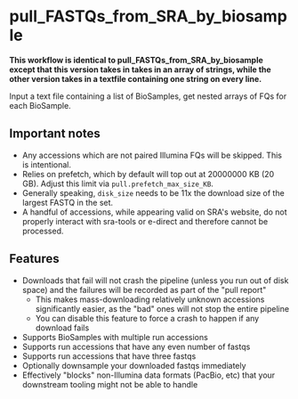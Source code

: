# pull_FASTQs_from_SRA_by_biosample
**This workflow is identical to pull_FASTQs_from_SRA_by_biosample except that this version takes in takes in an array of strings, while the other version takes in a textfile containing one string on every line.**

Input a text file containing a list of BioSamples, get nested arrays of FQs for each BioSample.

## Important notes
* Any accessions which are not paired Illumina FQs will be skipped. This is intentional.
* Relies on prefetch, which by default will top out at 20000000 KB (20 GB). Adjust this limit via `pull.prefetch_max_size_KB`.
* Generally speaking, `disk_size` needs to be 11x the download size of the largest FASTQ in the set.
* A handful of accessions, while appearing valid on SRA's website, do not properly interact with sra-tools or e-direct and therefore cannot be processed.

## Features
* Downloads that fail will not crash the pipeline (unless you run out of disk space) and the failures will be recorded as part of the "pull report"
    * This makes mass-downloading relatively unknown accessions significantly easier, as the "bad" ones will not stop the entire pipeline
    * You can disable this feature to force a crash to happen if any download fails
* Supports BioSamples with multiple run accessions
* Supports run accessions that have any even number of fastqs
* Supports run accessions that have three fastqs
* Optionally downsample your downloaded fastqs immediately
* Effectively "blocks" non-Illumina data formats (PacBio, etc) that your downstream tooling might not be able to handle